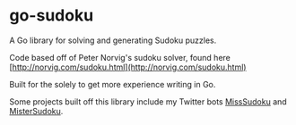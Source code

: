 go-sudoku
==========

A Go library for solving and generating Sudoku puzzles.

Code based off of Peter Norvig's sudoku solver, found here [http://norvig.com/sudoku.html](http://norvig.com/sudoku.html)

Built for the solely to get more experience writing in Go.

Some projects built off this library include my Twitter bots [MissSudoku](http://github.com/dkua/MissSudoku) and [MisterSudoku](http://github.com/dkua/MisterSudoku).
